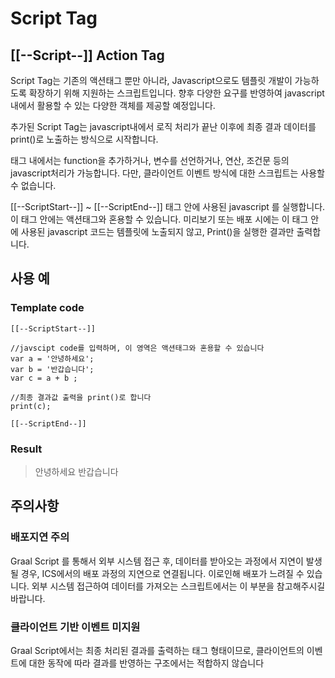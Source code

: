# Script Tag

## \[\[--Script--]] Action Tag

Script Tag는 기존의 액션태그 뿐만 아니라, Javascript으로도 템플릿 개발이 가능하도록 확장하기 위해 지원하는 스크립트입니다. 향후 다양한 요구를 반영하여 javascript 내에서 활용할 수 있는 다양한 객체를 제공할 예정입니다.&#x20;

추가된 Script Tag는   javascript내에서 로직 처리가 끝난 이후에 최종 결과 데이터를 print()로 노출하는 방식으로 시작합니다.&#x20;

태그 내에서는 function을 추가하거나, 변수를 선언하거나, 연산, 조건문 등의 javascript처리가 가능합니다. 다만, 클라이언트 이벤트 방식에 대한 스크립트는 사용할 수 없습니다.

\[\[--ScriptStart--]] \~ \[\[--ScriptEnd--]] 태그 안에 사용된 javascript 를 실행합니다. 이 태그 안에는 액션태그와 혼용할 수 있습니다. 미리보기 또는 배포 시에는 이 태그 안에 사용된  javascript 코드는 템플릿에 노출되지 않고, Print()을 실행한 결과만 출력합니다.

## 사용 예

### Template code

```
[[--ScriptStart--]]

//javscipt code를 입력하며, 이 영역은 액션태그와 혼용할 수 있습니다 
var a = '안녕하세요';
var b = '반갑습니다';
var c = a + b ;

//최종 결과값 출력을 print()로 합니다
print(c);

[[--ScriptEnd--]]
```

### Result

> 안녕하세요 반갑습니다&#x20;

## 주의사항&#x20;

### 배포지연 주의

Graal Script 를 통해서 외부 시스템 접근 후, 데이터를 받아오는 과정에서 지연이 발생될 경우, ICS에서의 배포 과정의 지연으로 연결됩니다. 이로인해 배포가 느려질 수 있습니다.  외부 시스템 접근하여 데이터를 가져오는 스크립트에서는 이 부분을 참고해주시길 바랍니다.



### 클라이언트 기반 이벤트 미지원&#x20;

Graal Script에서는 최종 처리된 결과를 출력하는 태그 형태이므로, 클라이언트의 이벤트에 대한 동작에 따라 결과를 반영하는 구조에서는 적합하지 않습니다
